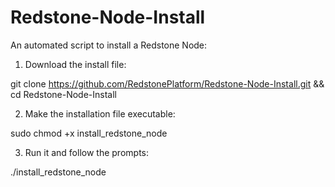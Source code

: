 # Redstone-Node-Install

An automated script to install a Redstone Node:

1. Download the install file:

git clone https://github.com/RedstonePlatform/Redstone-Node-Install.git && cd Redstone-Node-Install

2. Make the installation file executable:

sudo chmod +x install_redstone_node

3. Run it and follow the prompts:

./install_redstone_node
